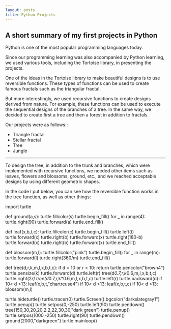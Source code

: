 ```yaml
---
layout: posts
title: Python Projects
---
```


## A short summary of my first projects in Python

Python is one of the most popular programming languages ​​today.

Since our programming learning was also accompanied by Python learning, we used various tools, including the Tortoise library, in presenting the projects.

One of the ideas in the Tortoise library to make beautiful designs is to use reversible functions.
These types of functions can be used to create famous fractals such as the triangular fractal.

But more interestingly, we used recursive functions to create designs derived from nature.
For example, these functions can be used to execute the sequential designs of the branches of a tree. In the same way, we decided to create first a tree and then a forest in addition to fractals.

Our projects were as follows::
- Triangle fractal
- Stellar fractal
- Tree
- Jungle
---

To design the tree, in addition to the trunk and branches, which were implemented with recursive functions, we needed other items such as leaves, flowers and blossoms, ground, etc., and we reached acceptable designs by using different geometric shapes.

In the code I put below, you can see how the reversible function works in the tree function, as well as other things:

<p>
import turtle


def ground(a,s):
    turtle.fillcolor(s)
    turtle.begin_fill()
    for _ in range(4):
        turtle.right(90)
        turtle.forward(a)
    turtle.end_fill()


def leaf(x,b,t,c):
    turtle.fillcolor(c)
    turtle.begin_fill()
    turtle.left(t)
    turtle.forward(x)
    turtle.right(b)
    turtle.forward(x)
    turtle.right(180-b)
    turtle.forward(x)
    turtle.right(b)
    turtle.forward(x)
    turtle.end_fill()


def blossom(m,l):
    turtle.fillcolor("pink")
    turtle.begin_fill()
    for _ in range(m):
        turtle.forward(l)
        turtle.right(360/m)
    turtle.end_fill()


def tree(d,r,k,m,l,x,b,t,c):
    if d < 10 or r < 10:
        return
    turtle.pencolor("brown4")
    turtle.pensize(k)
    turtle.forward(d)
    turtle.left(r)
    tree(d*0.7,r,k*0.6,m,l,x,b,t,c)
    turtle.right(2*r)
    tree(d*0.7,r,k*0.6,m,l,x,b,t,c)
    turtle.left(r)
    turtle.backward(d)
    if 10< d <13:
        leaf(x,b,t,"chartreuse4")
    if 10< d <13:
        leaf(x,b,t,c)
    if 10< d <13:
        blossom(m,l)


turtle.hideturtle()
turtle.tracer(0)
turtle.Screen().bgcolor("darkslategray1")
turtle.penup()
turtle.setpos(0,-250)
turtle.left(90)
turtle.pendown()
tree(150,30,20,20,2.2,22,30,30,"dark green")
turtle.penup()
turtle.setpos(1000,-250)
turtle.right(90)
turtle.pendown()
ground(2000,"darkgreen")
turtle.mainloop()
</p>